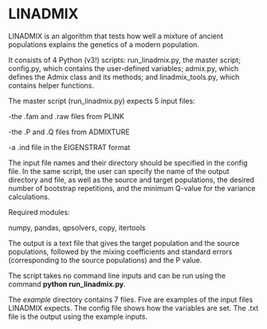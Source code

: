 # LINADMIX

LINADMIX is an algorithm that tests how well a mixture of ancient populations explains the genetics of a modern population.

It consists of 4 Python (v3!) scripts: run_linadmix.py, the master script; config.py, which contains the user-defined variables; admix.py, which defines the Admix class and its methods; and linadmix_tools.py, which contains helper functions.

The master script (run_linadmix.py) expects 5 input files:

-the .fam and .raw files from PLINK

-the .P and .Q files from ADMIXTURE

-a .ind file in the EIGENSTRAT format

The input file names and their directory should be specified in the config file. In the same script, the user can specify the name of the output directory and file, as well as the source and target populations, the desired number of bootstrap repetitions, and the minimum Q-value for the variance calculations.

Required modules:

numpy, pandas, qpsolvers, copy, itertools

The output is a text file that gives the target population and the source populations, followed by the mixing coefficients and standard errors (corresponding to the source populations) and the P value.

The script takes no command line inputs and can be run using the command **python run_linadmix.py**.

The *example* directory contains 7 files. Five are examples of the input files LINADMIX expects. The config file shows how the variables are set. The .txt
file is the output using the example inputs.